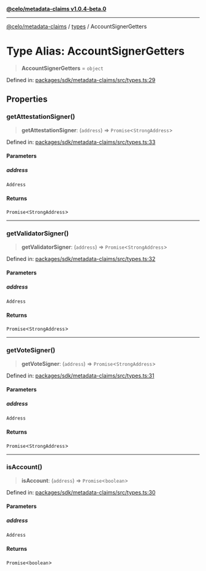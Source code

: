 [**@celo/metadata-claims v1.0.4-beta.0**](../../README.md)

***

[@celo/metadata-claims](../../README.md) / [types](../README.md) / AccountSignerGetters

# Type Alias: AccountSignerGetters

> **AccountSignerGetters** = `object`

Defined in: [packages/sdk/metadata-claims/src/types.ts:29](https://github.com/celo-org/developer-tooling/blob/master/packages/sdk/metadata-claims/src/types.ts#L29)

## Properties

### getAttestationSigner()

> **getAttestationSigner**: (`address`) => `Promise`\<`StrongAddress`\>

Defined in: [packages/sdk/metadata-claims/src/types.ts:33](https://github.com/celo-org/developer-tooling/blob/master/packages/sdk/metadata-claims/src/types.ts#L33)

#### Parameters

##### address

`Address`

#### Returns

`Promise`\<`StrongAddress`\>

***

### getValidatorSigner()

> **getValidatorSigner**: (`address`) => `Promise`\<`StrongAddress`\>

Defined in: [packages/sdk/metadata-claims/src/types.ts:32](https://github.com/celo-org/developer-tooling/blob/master/packages/sdk/metadata-claims/src/types.ts#L32)

#### Parameters

##### address

`Address`

#### Returns

`Promise`\<`StrongAddress`\>

***

### getVoteSigner()

> **getVoteSigner**: (`address`) => `Promise`\<`StrongAddress`\>

Defined in: [packages/sdk/metadata-claims/src/types.ts:31](https://github.com/celo-org/developer-tooling/blob/master/packages/sdk/metadata-claims/src/types.ts#L31)

#### Parameters

##### address

`Address`

#### Returns

`Promise`\<`StrongAddress`\>

***

### isAccount()

> **isAccount**: (`address`) => `Promise`\<`boolean`\>

Defined in: [packages/sdk/metadata-claims/src/types.ts:30](https://github.com/celo-org/developer-tooling/blob/master/packages/sdk/metadata-claims/src/types.ts#L30)

#### Parameters

##### address

`Address`

#### Returns

`Promise`\<`boolean`\>
